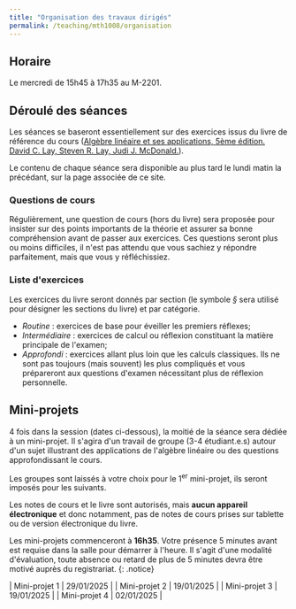 ```yaml
---
title: "Organisation des travaux dirigés"
permalink: /teaching/mth1008/organisation
---
```


## Horaire

Le mercredi de 15h45 à 17h35 au M-2201.

## Déroulé des séances

Les séances se baseront essentiellement sur des exercices issus du livre de référence du cours ([Algèbre linéaire et ses applications, 5ème édition. David C. Lay, Steven R. Lay, Judi J. McDonald.](https://www.erpi.com/en/bundle-algebre-lineaire-lay-lay-20771-9782761376525.html)).

Le contenu de chaque séance sera disponible au plus tard le lundi matin la précédant, sur la page associée de ce site.

### Questions de cours

Régulièrement, une question de cours (hors du livre) sera proposée pour insister sur des points importants de la théorie et assurer sa bonne compréhension avant de passer aux exercices. Ces questions seront plus ou moins difficiles, il n'est pas attendu que vous sachiez y répondre parfaitement, mais que vous y réfléchissiez.

### Liste d'exercices

Les exercices du livre seront donnés par section (le symbole *§* sera utilisé pour désigner les sections du livre) et par catégorie.
- *Routine* : exercices de base pour éveiller les premiers réflexes;
- *Intermédiaire* : exercices de calcul ou réflexion constituant la matière principale de l'examen;
- *Approfondi* : exercices allant plus loin que les calculs classiques. Ils ne sont pas toujours (mais souvent) les plus compliqués et vous prépareront aux questions d'examen nécessitant plus de réflexion personnelle.

## Mini-projets

4 fois dans la session (dates ci-dessous), la moitié de la séance sera dédiée à un mini-projet. Il s'agira d'un travail de groupe (3-4 étudiant.e.s) autour d'un sujet illustrant des applications de l'algèbre linéaire ou des questions approfondissant le cours.

Les groupes sont laissés à votre choix pour le 1<sup>er</sup> mini-projet, ils seront imposés pour les suivants.

Les notes de cours et le livre sont autorisés, mais **aucun appareil électronique** et donc notamment, pas de notes de cours prises sur tablette ou de version électronique du livre.

Les mini-projets commenceront à **16h35**. Votre présence 5 minutes avant est requise dans la salle pour démarrer à l'heure. Il s'agit d'une modalité d'évaluation, toute absence ou retard de plus de 5 minutes devra être motivé auprès du registrariat.
{: .notice}

| Mini-projet 1 | 29/01/2025 |
| Mini-projet 2 | 19/01/2025 |
| Mini-projet 3 | 19/01/2025 |
| Mini-projet 4 | 02/01/2025 |